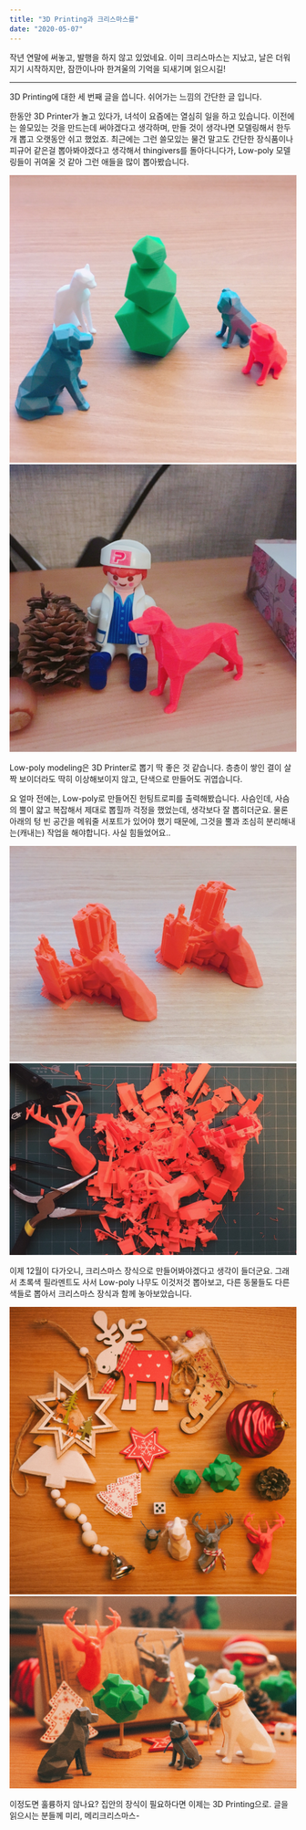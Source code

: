 ```yaml
---
title: "3D Printing과 크리스마스를"
date: "2020-05-07"
---
```


작년 연말에 써놓고, 발행을 하지 않고 있었네요.
이미 크리스마스는 지났고, 날은 더워지기 시작하지만, 잠깐이나마 한겨울의 기억을 되새기며 읽으시길!

--------
3D Printing에 대한 세 번째 글을 씁니다. 쉬어가는 느낌의 간단한 글 입니다.

한동안 3D Printer가 놀고 있다가, 녀석이 요즘에는 열심히 일을 하고 있습니다. 이전에는 쓸모있는 것을 만드는데 써야겠다고 생각하며, 만들 것이 생각나면 모델링해서 한두개 뽑고 오랫동안 쉬고 했었죠. 최근에는 그런 쓸모있는 물건 말고도 간단한 장식품이나 피규어 같은걸 뽑아봐야겠다고 생각해서 thingivers를 돌아다니다가, Low-poly 모델링들이 귀여울 것 같아 그런 애들을 많이 뽑아봤습니다.

![](/photo/make/2020-05-07-3DPrintChristmas-1.jpeg)
![](/photo/make/2020-05-07-3DPrintChristmas-2.jpeg)

Low-poly modeling은 3D Printer로 뽑기 딱 좋은 것 같습니다. 층층이 쌓인 결이 살짝 보이더라도 딱히 이상해보이지 않고, 단색으로 만들어도 귀엽습니다.

요 얼마 전에는, Low-poly로 만들어진 헌팅트로피를 출력해봤습니다. 사슴인데, 사슴의 뿔이 얇고 복잡해서 제대로 뽑힐까 걱정을 했었는데, 생각보다 잘 뽑히더군요. 물론 아래의 텅 빈 공간을 메워줄 서포트가 있어야 했기 때문에, 그것을 뿔과 조심히 분리해내는(캐내는) 작업을 해야합니다. 사실 힘들었어요..

![](/photo/make/2020-05-07-3DPrintChristmas-3.jpeg)
![](/photo/make/2020-05-07-3DPrintChristmas-4.jpeg)

이제 12월이 다가오니, 크리스마스 장식으로 만들어봐야겠다고 생각이 들더군요. 그래서 초록색 필라멘트도 사서 Low-poly 나무도 이것저것 뽑아보고, 다른 동물들도 다른 색들로 뽑아서 크리스마스 장식과 함께 놓아보았습니다.

![](/photo/make/2020-05-07-3DPrintChristmas-5.jpeg)
![](/photo/make/2020-05-07-3DPrintChristmas-6.jpeg)

이정도면 훌륭하지 않나요? 집안의 장식이 필요하다면 이제는 3D Printing으로.
글을 읽으시는 분들께 미리, 메리크리스마스-